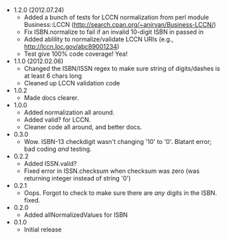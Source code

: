* 1.2.0 (2012.07.24)
  * Added a bunch of tests for LCCN normalization from perl module Business::LCCN
    (http://search.cpan.org/~anirvan/Business-LCCN/)
  * Fix ISBN.normalize to fail if an invalid 10-digit ISBN in passed in
  * Added ablility to normalize/validate LCCN URIs (e.g., http://lccn.loc.gov/abc89001234)
  * Test give 100% code coverage! Yea!
* 1.1.0 (2012.02.06)
  * Changed the ISBN/ISSN regex to make sure string of digits/dashes is at least 6 chars long
  * Cleaned up LCCN validation code
* 1.0.2
  * Made docs clearer.
* 1.0.0
  * Added normalization all around.
  * Added valid? for LCCN.
  * Cleaner code all around, and better docs.
* 0.3.0
  * Wow. ISBN-13 checkdigit wasn't changing '10' to '0'. Blatant error; bad coding *and* testing.
* 0.2.2
  * Added ISSN.valid?
  * Fixed error in ISSN.checksum when checksum was zero (was returning integer instead of string '0')
* 0.2.1
  * Oops. Forgot to check to make sure there are *any* digits in the ISBN. fixed.
* 0.2.0
  * Added allNormalizedValues for ISBN
* 0.1.0
  * Initial release
